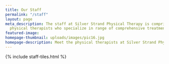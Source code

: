 ```yaml
---
title: Our Staff
permalink: "/staff"
layout: page
meta_description: The staff at Silver Strand Physical Therapy is comprised of certified
  physical therapists who specialize in range of comprehensive treatment options.
featured-image: 
homepage-thumbnail: uploads/images/pic16.jpg
homepage-description: Meet the physical therapists at Silver Strand Physical Therapy.
---
```


{% include staff-tiles.html %}
